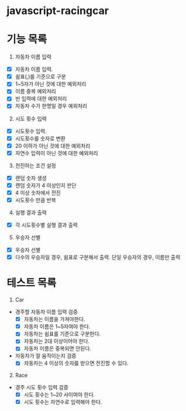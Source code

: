 # javascript-racingcar

# 기능 목록

1. 자동차 이름 입력

- [x] 자동차 이름 입력.
- [x] 쉼표(,)를 기준으로 구분
- [x] 1~5자가 아닌 것에 대한 예외처리
- [x] 이름 중복 예외처리
- [x] 빈 입력에 대한 예외처리
- [x] 자동차 수가 한명일 경우 예외처리

2. 시도 횟수 입력

- [x] 시도횟수 입력.
- [x] 시도횟수를 숫자로 변환
- [x] 20 이하가 아닌 것에 대한 예외처리
- [x] 자연수 입력이 아닌 것에 대한 예외처리

3. 전진하는 조건 설정

- [x] 랜덤 숫자 생성
- [x] 랜덤 숫자가 4 이상인지 판단
- [x] 4 이상 숫자에서 전진
- [x] 시도횟수 만큼 반복

4. 실행 결과 출력

- [x] 각 시도횟수별 실행 결과 출력

5. 우승자 선별

- [x] 우승자 선별
- [x] 다수의 우승자일 경우, 쉼표로 구분해서 출력. 단일 우승자의 경우, 이름만 출력

# 테스트 목록

1. Car

- 경주할 자동차 이름 입력 검증
  - [x] 자동차는 이름을 가져야한다.
  - [x] 자동차 이름은 1~5자여야 한다.
  - [x] 자동차는 쉼표를 기준으로 구분한다.
  - [x] 자동차는 2대 이상이어야 한다.
  - [x] 자동차 이름은 중복되면 안된다.
- 자동차가 잘 움직이는지 검증
  - [x] 자동차는 4 이상의 숫자를 받으면 전진할 수 있다.

2. Race

- 경주 시도 횟수 입력 검증
  - [x] 시도 횟수는 1~20 사이여야 한다.
  - [x] 시도 횟수는 자연수로 입력해야 한다.
